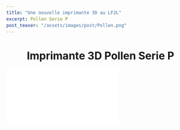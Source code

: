 ```yaml
---
title: "Une nouvelle imprimante 3D au LF2L"
excerpt: Pollen Serie P
post_teaser: "/assets/images/post/Pollen.png"
---
```


<center><h1>Imprimante 3D Pollen Serie P</h1></center>


![](/assets/images/post/SERIE-P-FR-LF2L.pdf)  


